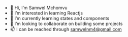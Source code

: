 - 👋 Hi, I’m Samwel Mchomvu
- 👀 I’m interested in learning Reactjs
- 🌱 I’m currently learning states and components
- 💞️ I’m looking to collaborate on building some projects
- 📫 I can be reached through samwelnm4@gmail.com


